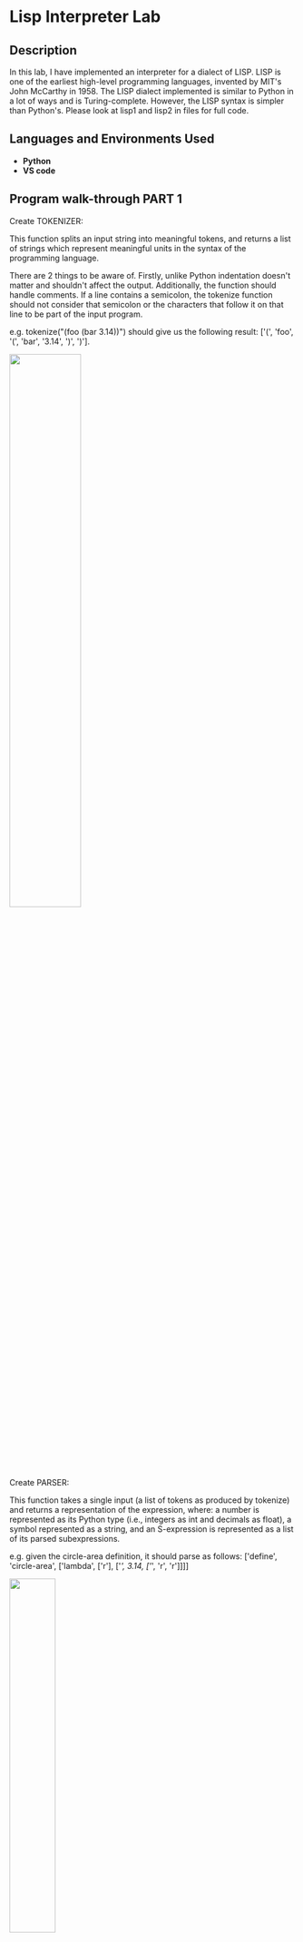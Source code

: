 <h1>Lisp Interpreter Lab</h1>
<h2>Description</h2>
In this lab, I have implemented an interpreter for a dialect of LISP. LISP is one of the earliest high-level programming languages, invented by MIT's John McCarthy in 1958. The LISP dialect implemented is similar to Python in a lot of ways and is Turing-complete. However, the LISP syntax is simpler than Python's. Please look at lisp1 and lisp2 in files for full code.<br />

<h2>Languages and Environments Used</h2>

- <b>Python</b> 
- <b>VS code</b>

<h2>Program walk-through PART 1</h2>

<p align="left">
Create TOKENIZER:<br/>

This function splits an input string into meaningful tokens, and returns a list of strings which represent meaningful units in the syntax of the programming language. <br/>

There are 2 things to be aware of. Firstly, unlike Python indentation doesn't matter and shouldn't affect the output. Additionally, the function should handle comments. If a line contains a semicolon, the tokenize function should not consider that semicolon or the characters that follow it on that line to be part of the input program. 

e.g. tokenize("(foo (bar 3.14))") should give us the following result: ['(', 'foo', '(', 'bar', '3.14', ')', ')'].

<img src="https://imgur.com/XBqK7dg.png" height="50%" width="50%"/>
<br />
<br />

<p align="left">
Create PARSER:<br/>

This function takes a single input (a list of tokens as produced by tokenize) and returns a representation of the expression, where: a number is represented as its Python type (i.e., integers as int and decimals as float), a symbol represented as a string, and an S-expression is represented as a list of its parsed subexpressions.

e.g. given the circle-area definition, it should parse as follows: ['define', 'circle-area', ['lambda', ['r'], ['*', 3.14, ['*', 'r', 'r']]]]

<img src="https://imgur.com/HVZIZYu.png" height="40%" width="40%"/>
<br />
<br />

<p align="left">
Create EVALUATOR:<br/>

Given the syntax tree (a fully parsed expression) and its working frame, this function evaluates it according to the rules of the Scheme language.

Things to consider:
- Add mathematical operations to the built-in functions dictionary
- Consider different special forms such as 'define' and 'lambda'
- Create a 'Frames' class that has attributes to add and search a name
- Create a 'Functions' class that has a 'call' attribute 
- If a symbol exists as a key in the frame (or a parent frame), evaluate returns the associated value.
- Given a compound expression representing a function call, each of the subexpressions should be evaluated in the given frame.

 
Examples:
evaluate('+') returns the function object associated with addition.
evaluate(3.14) return 3.14.
evaluate(['+', 3, 7, 2]), corresponding to (+ 3 7 2), return 12.
(Note that this should work for nested expressions as well. evaluate(['+', 3, ['-', 7, 5]]), corresponding to (+ 3 (- 7 5)), should return 5.)

<img src="https://imgur.com/wrvMiCn.png" height="50%" width="50%"/>
<br />
<img src="https://imgur.com/biDEZuZ.png" height="50%" width="50%"/>
<br />

<h2>Program walk-through PART 2</h2>

<p align="left">
Add support for CONDITIONAL execution: <br/>

This is done via the 'if' special form, which has the following form: (if PRED TRUE_EXP FALSE_EXP). To evaluate this form, we need to first evaluate PRED (the predicate). If PRED evaluates to true, the result of this expression is the result of evaluating TRUE_EXP; 
if PRED instead evaluates to false, the result of this expression is the result of evaluating FALSE_EXP. 

To implement 'if', we will need a way to represent Boolean values in Scheme. I chose to represent Boolean values as "#t" and "#f" in the builtt-in schemes, and added several other built-in functions such as ">", "<=", "not". 
<br />
<br />
<br />
<p align="left">
Add support for LISTS: <br/>

In Scheme, I have represented lists as linked lists. Other steps involved in adding support for lists are: creating a 'Pair' class to represent a cons cell (consists of 2 values: car, cdr) and creating helper functions. These helper functions include one that constructs a list (make_list), finds its length (length), return an element at a given index (list_ref), concatenate lists (append_two_schemelists, append). 

Beyond these functions, the following will allow us to easily construct new lists from existing ones. 
- (map FUNCTION LIST) returns a new list containing the results of applying the given function to each element of the given list
e.g. (map (lambda (x) (* 2 x)) (list 1 2 3)) produces the list (2 4 6).
- (filter FUNCTION LIST) returns a new list with only the elements of the given list for which the given function returns True.
e.g. (filter (lambda (x) (> x 0)) (list -1 2 -3 4)) produces the list (2 4).
- (reduce FUNCTION LIST INITVAL) successively applies the given function to the elements in the list, maintaining an intermediate result along the way.
e.g. (reduce * (list 9 8 7) 1) gives 504
<br />
<br />
<p align="left">
Consider evaluating MULTIPLE expressions:  <br/>
Introduce a new built-in function called begin, which returns its last argument. 

e.g. (begin (define x 7) (define y 8) (- x y)) should evaluate to -1.
<br />
<br />
<br />
<p align="left">
Update EVALUATOR: <br/>

Updates:
- 'Frames' to have attributes remove_name and find_variable <br/>
<img src= "https://imgur.com/gkeEvoP.png" height="40%" width="40%"/>
<br />
More Updates: <br/>
- 'and' should be a special form that returns True if all arguments are True. e.g. (and (> 3 2) (< 7 8)) evaluates to False. <br/>
- 'or' should be a special form that returns True if one argument is True e.g. (or (> 3 2) (< 4 3)) evaluates to True. <br/>
- 'del' deletes variable bindings within the current frame. <br/>
- 'let' creates local variable definitions. <br/>
- 'set' changes the value of an existing variable <br/>
 <br/>
<img src= "https://imgur.com/evF17mM.png" height="50%" width="50%"/>
<img src= "https://imgur.com/i09VVWS.png" height="50%" width="50%"/>

<h2>All Helper Functions:</h2>
- mult:  return the result of multiplying all arguments in a list<br />
- div:  return the result of dividing the first argument of a list by everything in a list<br />
- equal:  returns True if all arguments in a list are equal, else False <br />
- greater:  returns True if list is in decreasing order, else False <br />
- greater_or_equal:  returns True if list is in non-increasing order, else False <br />
- less:  returns True if list is in increasing order, else False <br />
- less:  returns True if list is in non-decreasing order, else False <br />
- negative:  built-in function that takes a single argument (list of len 1) and evaluates to False if its argument is True, vice versa <br />
- cons:  returns a new pair of (car, cdr), given a list <br />
- get_car:  returns 1st element of a list of a cons cell (cons cell e.g. (cons 1 2) - returns the 'car' 1) <br />
- get_cdr:  returns 2nd element of a list of a cons cell (cons cell e.g. (cons 1 2) - returns the 'cdr' 2) <br />
- make_list:  makes a scheme list, represented as a Pair, given a list <br />
- is_linkedlist:  takes a list of length 1 which contains an object, and returns True if that object is a linked list (this is list in scheme), else False (list in scheme is represented as a Pair) <br />
- length:  returns the length of a list <br />
- list_ref:  takes a list and a nonnegative index, and returns the element at the given index in the given list <br />
- append_two_schemelists:  returns a new list representing the concatenation of two given lists <br />
- append:  returns a new list representing the concatenation of an arbitrary number of lists. <br />
